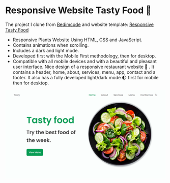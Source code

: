# Responsive Website Tasty Food 🍕
The project I clone from [Bedimcode](https://www.youtube.com/c/Bedimcode) and website template: [Responsive Tasty Food](https://youtu.be/5RIFrZEjURA)

- Responsive Plants Website Using HTML, CSS and JavaScript.
- Contains animations when scrolling.
- Includes a dark and light mode.
- Developed first with the Mobile First methodology, then for desktop.
- Compatible with all mobile devices and with a beautiful and pleasant user interface.
Nice design of a responsive restaurant website 🥗 . It contains a header, home, about, services, menu, app, contact and a footer. It also has a fully developed light/dark mode 🌓 first for mobile then for desktop.

![Tasty-food](/preview.png)